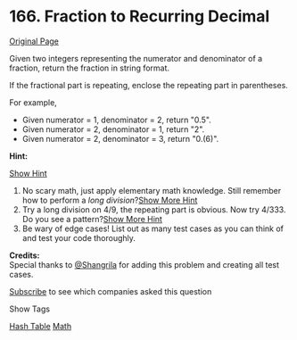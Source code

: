 # 166. Fraction to Recurring Decimal

[Original Page](https://leetcode.com/problems/fraction-to-recurring-decimal/)

Given two integers representing the numerator and denominator of a fraction, return the fraction in string format.

If the fractional part is repeating, enclose the repeating part in parentheses.

For example,

*   Given numerator = 1, denominator = 2, return "0.5".
*   Given numerator = 2, denominator = 1, return "2".
*   Given numerator = 2, denominator = 3, return "0.(6)".

**Hint:**

[Show Hint](#)

1.  No scary math, just apply elementary math knowledge. Still remember how to perform a _long division_?[Show More Hint](#)
2.  Try a long division on 4/9, the repeating part is obvious. Now try 4/333\. Do you see a pattern?[Show More Hint](#)
3.  Be wary of edge cases! List out as many test cases as you can think of and test your code thoroughly.

**Credits:**  
Special thanks to [@Shangrila](https://oj.leetcode.com/discuss/user/Shangrila) for adding this problem and creating all test cases.

<div>

[Subscribe](/subscribe/) to see which companies asked this question

</div>

<div>

<div id="tags" class="btn btn-xs btn-warning">Show Tags</div>

<span class="hidebutton">[Hash Table](/tag/hash-table/) [Math](/tag/math/)</span></div>